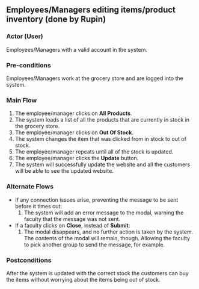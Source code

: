## Employees/Managers editing items/product inventory (done by Rupin)

### Actor (User)
Employees/Managers with a valid account in the system.

### Pre-conditions
Employees/Managers work at the grocery store and are logged into the system. 

### Main Flow
1. The employee/manager clicks on **All Products**.
2. The system loads a list of all the products that are currently in stock in the grocery store.
3. The employee/manager clicks on **Out Of Stock**.
4. The system changes the item that was clicked from in stock to out of stock.
5. The employee/manager repeats until all of the stock is updated.
6. The employee/manager clicks the **Update** button.
7. The system will successfully update the website and all the customers will be able to see the updated website.

### Alternate Flows
- If any connection issues arise, preventing the message to be sent before it times out: 
  1. The system will add an error message to the modal, warning the faculty that the message was not sent.
- If a faculty clicks on **Close**, instead of **Submit**:
  1. The modal disappears, and no further action is taken by the system. The contents of the modal will remain, though. Allowing the faculty to pick another group to send the message, for example.

### Postconditions
After the system is updated with the correct stock the customers can buy the items without worrying about the items being out of stock.
